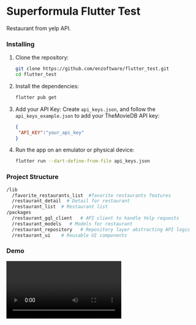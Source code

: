 # Superformula Flutter Test

Restaurant from yelp API.

### Installing

1. Clone the repository:

   ```bash
   git clone https://github.com/enzoftware/flutter_test.git
   cd flutter_test
   ```

2. Install the dependencies:

   ```bash
   flutter pub get
   ```

3. Add your API Key:
  Create `api_keys.json`, and follow the `api_keys_example.json` to add your TheMovieDB API key:

     ```json
    {
      "API_KEY":"your_api_key"
    }
     ```

4. Run the app on an emulator or physical device:

   ```bash
   flutter run --dart-define-from-file api_keys.json
   ```

### Project Structure

``` bash
/lib
  /favorite_restaurants_list  #favorite restaurants features
  /restaurant_detail  # Detail for restaurant
  /restaurant_list  # Restaurant list
/packages
  /restaurant_gql_client   # API client to handle Yelp requests
  /restaurant_models   # Models for restaurant
  /restaurant_repository   # Repository layer abstracting API logic
  /restaurant_ui    # Reusable UI components
```

### Demo

![demo](screenshots/flutter_test.webm)
